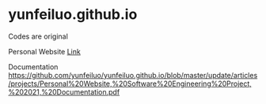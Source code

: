 # yunfeiluo.github.io  

Codes are original  

Personal Website
[Link](https://yunfeiluo.github.io)  

Documentation  
https://github.com/yunfeiluo/yunfeiluo.github.io/blob/master/update/articles/projects/Personal%20Website,%20Software%20Engineering%20Project,%202021,%20Documentation.pdf
